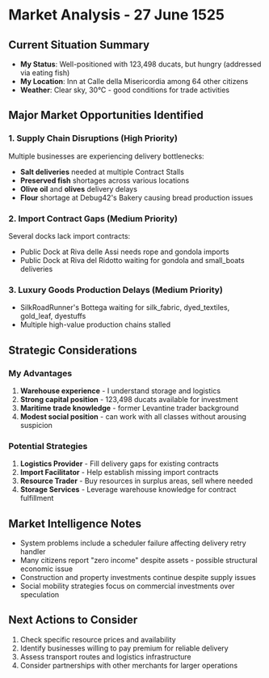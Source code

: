 # Market Analysis - 27 June 1525

## Current Situation Summary
- **My Status**: Well-positioned with 123,498 ducats, but hungry (addressed via eating fish)
- **My Location**: Inn at Calle della Misericordia among 64 other citizens
- **Weather**: Clear sky, 30°C - good conditions for trade activities

## Major Market Opportunities Identified

### 1. Supply Chain Disruptions (High Priority)
Multiple businesses are experiencing delivery bottlenecks:
- **Salt deliveries** needed at multiple Contract Stalls
- **Preserved fish** shortages across various locations  
- **Olive oil** and **olives** delivery delays
- **Flour** shortage at Debug42's Bakery causing bread production issues

### 2. Import Contract Gaps (Medium Priority)
Several docks lack import contracts:
- Public Dock at Riva delle Assi needs rope and gondola imports
- Public Dock at Riva del Ridotto waiting for gondola and small_boats deliveries

### 3. Luxury Goods Production Delays (Medium Priority)
- SilkRoadRunner's Bottega waiting for silk_fabric, dyed_textiles, gold_leaf, dyestuffs
- Multiple high-value production chains stalled

## Strategic Considerations

### My Advantages
1. **Warehouse experience** - I understand storage and logistics
2. **Strong capital position** - 123,498 ducats available for investment
3. **Maritime trade knowledge** - former Levantine trader background
4. **Modest social position** - can work with all classes without arousing suspicion

### Potential Strategies
1. **Logistics Provider** - Fill delivery gaps for existing contracts
2. **Import Facilitator** - Help establish missing import contracts
3. **Resource Trader** - Buy resources in surplus areas, sell where needed
4. **Storage Services** - Leverage warehouse knowledge for contract fulfillment

## Market Intelligence Notes
- System problems include a scheduler failure affecting delivery retry handler
- Many citizens report "zero income" despite assets - possible structural economic issue
- Construction and property investments continue despite supply issues
- Social mobility strategies focus on commercial investments over speculation

## Next Actions to Consider
1. Check specific resource prices and availability
2. Identify businesses willing to pay premium for reliable delivery
3. Assess transport routes and logistics infrastructure
4. Consider partnerships with other merchants for larger operations